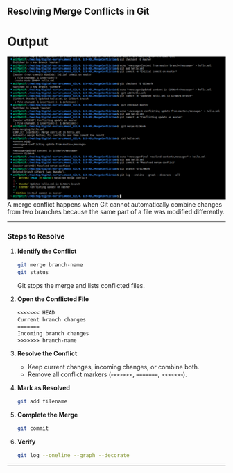 ## Resolving Merge Conflicts in Git


# Output

![alt text](output/image.png)
A merge conflict happens when Git cannot automatically combine changes from two branches because the same part of a file was modified differently.

---

### Steps to Resolve

1. **Identify the Conflict**
   ```bash
   git merge branch-name
   git status
   ```
   Git stops the merge and lists conflicted files.

2. **Open the Conflicted File**
   ```plaintext
   <<<<<<< HEAD
   Current branch changes
   =======
   Incoming branch changes
   >>>>>>> branch-name
   ```

3. **Resolve the Conflict**
   - Keep current changes, incoming changes, or combine both.
   - Remove all conflict markers (`<<<<<<<`, `=======`, `>>>>>>>`).

4. **Mark as Resolved**
   ```bash
   git add filename
   ```

5. **Complete the Merge**
   ```bash
   git commit
   ```

6. **Verify**
   ```bash
   git log --oneline --graph --decorate
   ```

---